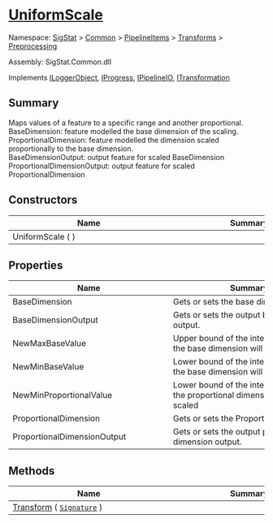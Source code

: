 # [UniformScale](./UniformScale.md)

Namespace: [SigStat]() > [Common](./../../../README.md) > [PipelineItems]() > [Transforms]() > [Preprocessing](./README.md)

Assembly: SigStat.Common.dll

Implements [ILoggerObject](./../../../ILoggerObject.md), [IProgress](./../../../Helpers/IProgress.md), [IPipelineIO](./../../../Pipeline/IPipelineIO.md), [ITransformation](./../../../ITransformation.md)

## Summary
Maps values of a feature to a specific range and another proportional.  <br>BaseDimension: feature modelled the base dimension of the scaling. <br>ProportionalDimension: feature modelled the dimension scaled proportionally to the base dimension. <br>BaseDimensionOutput: output feature for scaled BaseDimension<br>ProportionalDimensionOutput: output feature for scaled ProportionalDimension

## Constructors

| Name | Summary | 
| --- | --- | 
| UniformScale (  )<div style="width: 300px">| <div style="width: 300px">| <br>


## Properties

| Name | Summary | 
| --- | --- | 
| BaseDimension<div style="width: 300px">| Gets or sets the base dimension.<div style="width: 300px">| <br>
| BaseDimensionOutput<div style="width: 300px">| Gets or sets the output base dimension output.<div style="width: 300px">| <br>
| NewMaxBaseValue<div style="width: 300px">| Upper bound of the interval, in which the base dimension will be scaled<div style="width: 300px">| <br>
| NewMinBaseValue<div style="width: 300px">| Lower bound of the interval, in which the base dimension will be scaled<div style="width: 300px">| <br>
| NewMinProportionalValue<div style="width: 300px">| Lower bound of the interval, in which the proportional dimension will be scaled<div style="width: 300px">| <br>
| ProportionalDimension<div style="width: 300px">| Gets or sets the ProportionalDimension.<div style="width: 300px">| <br>
| ProportionalDimensionOutput<div style="width: 300px">| Gets or sets the output proportional dimension output.<div style="width: 300px">| <br>


## Methods

| Name | Summary | 
| --- | --- | 
| [Transform](./Methods/UniformScale-100663843.md) ( [`Signature`](./../../../Signature.md) )<div style="width: 300px">| <div style="width: 300px">| <br>


